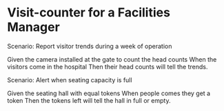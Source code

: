 # Visit-counter for a Facilities Manager

Scenario: Report visitor trends during a week of operation

  Given the camera installed at the gate to count the head counts
  When the visitors come in the hospital
  Then their head counts will tell the trends.

Scenario: Alert when seating capacity is full

  Given the seating hall with equal tokens
  When people comes they get a token
  Then the tokens left will tell the hall in full or empty.
